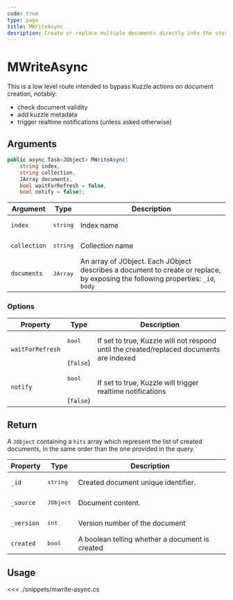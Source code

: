 ```yaml
---
code: true
type: page
title: MWriteAsync
desription: Create or replace multiple documents directly into the storage engine.
---
```


# MWriteAsync

This is a low level route intended to bypass Kuzzle actions on document creation, notably:

- check document validity
- add kuzzle metadata
- trigger realtime notifications (unless asked otherwise)

## Arguments

```csharp
public async Task<JObject> MWriteAsync(
    string index,
    string collection,
    JArray documents,
    bool waitForRefresh = false,
    bool notify = false);
```

| Argument     | Type              | Description                                                                                                                      |
|--------------|-------------------|----------------------------------------------------------------------------------------------------------------------------------|
| `index`      | <pre>string</pre> | Index name                                                                                                                       |
| `collection` | <pre>string</pre> | Collection name                                                                                                                  |
| `documents`  | <pre>JArray</pre> | An array of JObject. Each JObject describes a document to create or replace, by exposing the following properties: `_id`, `body` |

### Options

| Property         | Type                         | Description                                                                              |
|------------------|------------------------------|------------------------------------------------------------------------------------------|
| `waitForRefresh` | <pre>bool</pre><br>(`false`) | If set to true, Kuzzle will not respond until the created/replaced documents are indexed |
| `notify`         | <pre>bool</pre><br>(`false`) | If set to true, Kuzzle will trigger realtime notifications                               |

## Return

A `JObject` containing a `hits` array which represent the list of created documents, in the same order than the one provided in the query.

| Property   | Type               | Description                                     |
| ---------- | ------------------ | ----------------------------------------------- |
| `_id`      | <pre>string</pre>  | Created document unique identifier.             |
| `_source`  | <pre>JObject</pre> | Document content.                               |
| `_version` | <pre>int</pre>     | Version number of the document                  |
| `created`  | <pre>bool</pre>    | A boolean telling whether a document is created |

## Usage

<<< ./snippets/mwrite-async.cs

